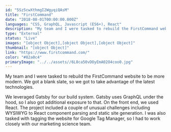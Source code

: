 ```yaml
---
id: "5Sz5cwXthmgI2WgyqiQAsM"
title: "FirstCommand"
date: "2018-08-01T00:00:00.000Z"
languages: "CSS, GraphQL, Javascript (ES6+), React"
description: "My team and I were tasked to rebuild the FirstCommand website to be more modern. We got a blank slate, so we got to take advantage of the latest technologies."
type: "External"
status: "Live"
images: "[object Object],[object Object],[object Object]"
thumbnail: "[object Object]"
link: "https://www.firstcommand.com/"
color: "#82a0c4"
primaryImage: "../../assets//6L8ca50vDOyEmA02O4coo0.jpg"
---
```

My team and I were tasked to rebuild the FirstCommand website to be more modern. We got a blank slate, so we got to take advantage of the latest technologies.

We leveraged Gatsby for our build system. Gatsby uses GraphQL under the hood, so I also got additional exposure to that. On the front end, we used React. The project included a couple of unusual challenges including WYSIWYG to React component parsing and static site generation. I was also tasked with tagging the website for Google Tag Manager, so I had to work closely with our marketing science team. 
